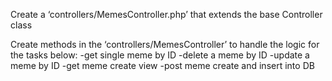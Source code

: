Create a ‘controllers/MemesController.php’ that extends the base Controller class

Create methods in the ‘controllers/MemesController’ to handle the logic for the tasks below:
-get single meme by ID
-delete a meme by ID
-update a meme by ID
-get meme create view
-post meme create and insert into DB